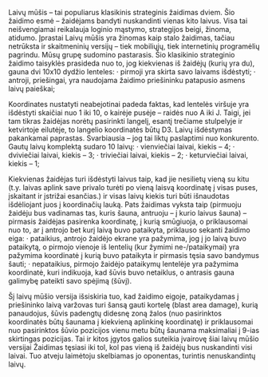 Laivų mūšis – tai populiarus klasikinis strateginis žaidimas dviem. Šio žaidimo esmė – žaidėjams bandyti nuskandinti vienas kito laivus. Visa tai neišvengiamai reikalauja loginio mąstymo, strategijos beigi, žinoma, atidumo. Įprastai Laivų mūšis yra žinomas kaip stalo žaidimas, tačiau netrūksta ir skaitmeninių versijų – tiek mobiliųjų, tiek internetinių programėlių pagrindu. Mūsų grupę sudomino pastarasis.
Šio klasikinio strateginio žaidimo taisyklės prasideda nuo to, jog kiekvienas iš žaidėjų (kurių yra du), gauna dvi 10x10 dydžio lenteles: 
·	pirmoji yra skirta savo laivams išdėstyti;
·	antroji, priešingai, yra naudojama žaidimo priešininku patapusio asmens laivų paieškai;

Koordinates nustatyti neabejotinai padeda faktas, kad lentelės viršuje yra išdėstyti skaičiai nuo 1 iki 10, o kairėje pusėje – raidės nuo A iki J. Taigi, jei tam tikras žaidėjas norėtų pasirinkti langelį, esantį trečiame stulpelyje ir ketvirtoje eilutėje, to langelio koordinatės būtų D3.
Laivų išdėstymas pakankamai paprastas. Svarbiausia – jog tai liktų paslaptimi nuo konkurento. Gautų laivų komplektą sudaro 10 laivų:
·	vienviečiai laivai, kiekis – 4;
·	dviviečiai laivai, kiekis – 3;
·	triviečiai laivai, kiekis – 2;
·	keturviečiai laivai, kiekis – 1;

Kiekvienas žaidėjas turi išdėstyti laivus taip, kad jie nesilietų vieną su kitu (t.y. laivas aplink save privalo turėti po vieną laisvą koordinatę į visas puses, įskaitant ir įstrižai esančias.) ir visas laivų kiekis turi būti išnaudotas išdėliojant juos į koordinačių lauką.
Pats žaidimas vyksta taip (pirmuoju žaidėju bus vadinamas tas, kuris šauna, antruoju – į kurio laivus šauna) – pirmasis žaidėjas pasirenka koordinatę, į kurią smūgiuoja, o priklausomai nuo to, ar į antrojo bet kurį laivą buvo pataikyta, priklauso sekanti žaidimo eiga:
·	pataikius, antrojo žaidėjo ekrane yra pažymima, jog į jo laivą buvo pataikytą, o pirmojo vienoje iš lentelių (kur žymimi ne-/pataikymai) yra pažymima koordinatė į kurią buvo pataikyta ir pirmasis tęsia savo bandymus šauti;
·	nepataikius, pirmojo žaidėjo pataikymų lentelėje yra pažymima koordinatė, kuri indikuoja, kad šūvis buvo netaiklus, o antrasis gauna galimybę pateikti savo spėjimą (šūvį).

Šį laivų mūšio versija išsiskiria tuo, kad žaidimo eigoje, pataikydamas į priešininko laivą varžovas turi šansą gauti kortelę (blast area damage), kurią panaudojus, šūvis padengtų didesnę zoną žalos (nuo pasirinktos koordinatės būtų šaunama į kiekvieną aplinkinę koordinatę) ir priklausomai nuo pasirinktos šūvio pozicijos vienu metu būtų šaunama maksimaliai į 9-ias skirtingas pozicijas. Tai ir kitos įgytos galios suteikia įvairovę šiai laivų mūšio versijai
Žaidimas tęsiasi iki tol, kol pas vieną iš žaidėjų bus nuskandinti visi laivai. Tuo atveju laimėtoju skelbiamas jo oponentas, turintis nenuskandintų laivų.
